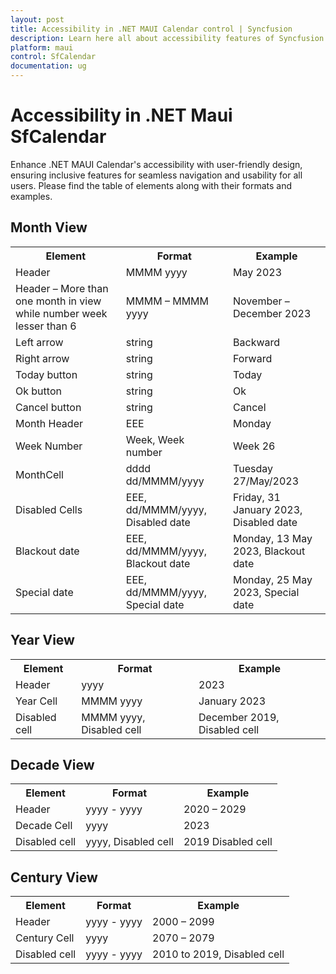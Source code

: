 ```yaml
---
layout: post
title: Accessibility in .NET MAUI Calendar control | Syncfusion
description: Learn here all about accessibility features of Syncfusion .NET MAUI Calendar (SfCalendar) control. 
platform: maui
control: SfCalendar
documentation: ug
---
```


# Accessibility in .NET Maui SfCalendar

Enhance .NET MAUI Calendar's accessibility with user-friendly design, ensuring inclusive features for seamless navigation and usability for all users. Please find the table of elements along with their formats and examples.

## Month View

<table>
<tr>
<th>Element</th>
<th>Format</th>
<th>Example</th>
</tr>
<tr>
<td>Header</td>
<td>MMMM yyyy</td>
<td>May 2023</td>
</tr>
<tr>
<td>Header – More than one month in view while number week lesser than 6</td>
<td>MMMM – MMMM yyyy</td>
<td>November – December 2023</td>
</tr>
<tr>
<td>Left arrow</td>
<td>string</td>
<td>Backward</td>
</tr>
<tr>
<td>Right arrow</td>
<td>string</td>
<td>Forward</td>
</tr>
<tr>
<td>Today button</td>
<td>string</td>
<td>Today</td>
</tr>
<tr>
<td>Ok button</td>
<td>string</td>
<td>Ok</td>
</tr>
<tr>
<td>Cancel button</td>
<td>string</td>
<td>Cancel</td>
</tr>
<tr>
<td>Month Header</td>
<td>EEE</td>
<td>Monday</td>
</tr>
<tr>
<td>Week Number</td>
<td>Week, Week number</td>
<td>Week 26</td>
</tr>
<tr>
<td>MonthCell</td>
<td>dddd dd/MMMM/yyyy</td>
<td>Tuesday 27/May/2023</td>
</tr>
<tr>
<td>Disabled Cells</td>
<td>EEE, dd/MMMM/yyyy, Disabled date</td>
<td>Friday, 31 January 2023, Disabled date</td>
</tr>
<tr>
<td>Blackout date</td>
<td>EEE, dd/MMMM/yyyy, Blackout date</td>
<td>Monday, 13 May 2023, Blackout date</td>
</tr>
<tr>
<td>Special date</td>
<td>EEE, dd/MMMM/yyyy, Special date</td>
<td>Monday, 25 May 2023, Special date</td>
</tr>
</table>

## Year View

<table>
<tr>
<th>Element</th>
<th>Format</th>
<th>Example</th>
</tr>
<tr>
<td>Header</td>
<td>yyyy</td>
<td>2023</td>
</tr>
<tr>
<td>Year Cell</td>
<td>MMMM yyyy</td>
<td>January 2023</td>
</tr>
<tr>
<td>Disabled cell</td>
<td>MMMM yyyy, Disabled cell</td>
<td>December 2019, Disabled cell</td>
</tr>
</table>

## Decade View

<table>
<tr>
<th>Element</th>
<th>Format</th>
<th>Example</th>
</tr>
<tr>
<td>Header</td>
<td>yyyy - yyyy</td>
<td>2020 – 2029</td>
</tr>
<tr>
<td>Decade Cell</td>
<td>yyyy</td>
<td>2023</td>
</tr>
<tr>
<td>Disabled cell</td>
<td>yyyy, Disabled cell</td>
<td>2019 Disabled cell</td>
</tr>
</table>

## Century View

<table>
<tr>
<th>Element</th>
<th>Format</th>
<th>Example</th>
</tr>
<tr>
<td>Header</td>
<td>yyyy - yyyy</td>
<td>2000 – 2099</td>
</tr>
<tr>
<td>Century Cell</td>
<td>yyyy</td>
<td>2070 – 2079</td>
</tr>
<tr>
<td>Disabled cell</td>
<td>yyyy - yyyy</td>
<td>2010 to 2019, Disabled cell</td>
</tr>
</table>